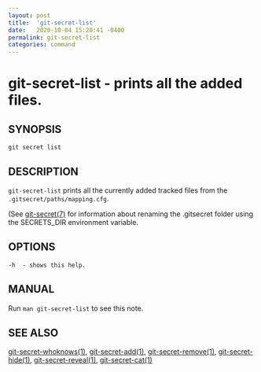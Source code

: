 ```yaml
---
layout: post
title:  'git-secret-list'
date:   2020-10-04 15:20:41 -0400
permalink: git-secret-list
categories: command
---
```

git-secret-list - prints all the added files.
=============================================

## SYNOPSIS

    git secret list


## DESCRIPTION
`git-secret-list` prints all the currently added tracked files from the `.gitsecret/paths/mapping.cfg`.

(See [git-secret(7)](http://git-secret.io/git-secret) for information about renaming the .gitsecret
folder using the SECRETS_DIR environment variable.


## OPTIONS

    -h  - shows this help.


## MANUAL

Run `man git-secret-list` to see this note.


## SEE ALSO

[git-secret-whoknows(1)](http://git-secret.io/git-secret-whoknows), [git-secret-add(1)](http://git-secret.io/git-secret-add), 
[git-secret-remove(1)](http://git-secret.io/git-secret-remove), [git-secret-hide(1)](http://git-secret.io/git-secret-hide), 
[git-secret-reveal(1)](http://git-secret.io/git-secret-reveal), [git-secret-cat(1)](http://git-secret.io/git-secret-cat)
